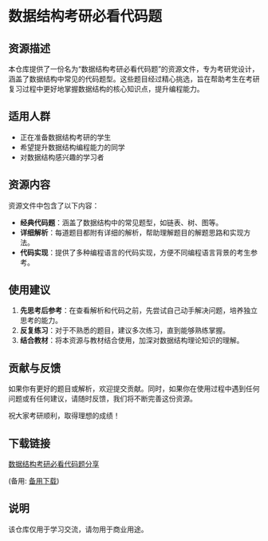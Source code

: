 # 数据结构考研必看代码题

## 资源描述

本仓库提供了一份名为“数据结构考研必看代码题”的资源文件，专为考研党设计，涵盖了数据结构中常见的代码题型。这些题目经过精心挑选，旨在帮助考生在考研复习过程中更好地掌握数据结构的核心知识点，提升编程能力。

## 适用人群

- 正在准备数据结构考研的学生
- 希望提升数据结构编程能力的同学
- 对数据结构感兴趣的学习者

## 资源内容

资源文件中包含了以下内容：

- **经典代码题**：涵盖了数据结构中的常见题型，如链表、树、图等。
- **详细解析**：每道题目都附有详细的解析，帮助理解题目的解题思路和实现方法。
- **代码实现**：提供了多种编程语言的代码实现，方便不同编程语言背景的考生参考。

## 使用建议

1. **先思考后参考**：在查看解析和代码之前，先尝试自己动手解决问题，培养独立思考的能力。
2. **反复练习**：对于不熟悉的题目，建议多次练习，直到能够熟练掌握。
3. **结合教材**：将本资源与教材结合使用，加深对数据结构理论知识的理解。

## 贡献与反馈

如果你有更好的题目或解析，欢迎提交贡献。同时，如果你在使用过程中遇到任何问题或有任何建议，请随时反馈，我们将不断完善这份资源。

祝大家考研顺利，取得理想的成绩！

## 下载链接
[数据结构考研必看代码题分享](https://pan.quark.cn/s/63730efd7917) 

(备用: [备用下载](https://pan.baidu.com/s/1ceDNKf92TMdSd7yr9EdAzg?pwd=1234))

## 说明

该仓库仅用于学习交流，请勿用于商业用途。
